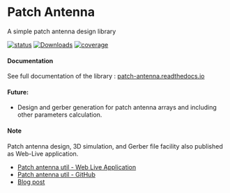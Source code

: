 # Patch Antenna

A simple patch antenna design library

[![status](https://api.travis-ci.com/bhanuchander210/patch_antenna.png)](https://travis-ci.com/github/Bhanuchander210/patch_antenna)
[![Downloads](https://static.pepy.tech/personalized-badge/patch-antenna?period=total&units=none&left_color=black&right_color=green&left_text=Downloads)](https://pepy.tech/project/patch-antenna)
[![coverage](https://img.shields.io/codecov/c/github/bhanuchander210/patch_antenna)](https://app.codecov.io/gh/Bhanuchander210/patch_antenna)

#### Documentation

See full documentation of the library : [patch-antenna.readthedocs.io](https://patch-antenna.readthedocs.io/)


#### Future:

- Design and gerber generation for patch antenna arrays and including other parameters calculation.


#### Note

Patch antenna design, 3D simulation, and Gerber file facility also published as Web-Live application.

- [Patch antenna util - Web Live Application](https://bhanuchander210.github.io/patch-antenna-util/)
- [Patch antenna util - GitHub](https://github.com/Bhanuchander210/patch-antenna-util)
- [Blog post](https://bhanuchander210.github.io/Design-A-Rectangular-Patch-Antenna-Using-Python/)
